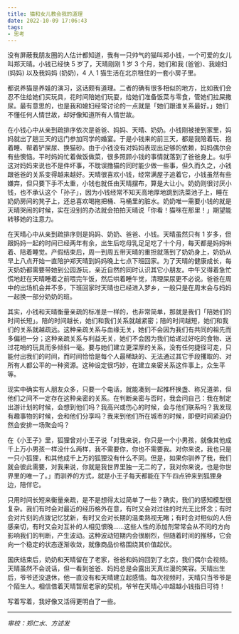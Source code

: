 ```yaml
---
title: 猫和女儿教会我的道理
date: 2022-10-09 17:06:43
tags:
- 思考
---
```


没有屏蔽我朋友圈的人估计都知道，我有一只帅气的猫叫郑小钱，一个可爱的女儿叫郑天晴。小钱已经快 5 岁了，天晴刚刚 1 岁 3 个月，她们和我 (爸爸)、我媳妇 (妈妈) 以及我妈妈 (奶奶)，4 人 1 猫生活在北京租住的一套小房子里。

都说养猫是养娃的演习，这话颇有道理。二者的确有很多相似的地方，比如我们会忍不住给她们买玩具，花时间陪她们玩耍，给她们准备饭菜与零食，管她们拉屎撒尿。最有意思的，也是我和媳妇经常讨论的一点就是「她们跟谁关系最好。」她们不懂任何人情世故，却好像知道所有人情世故。

<!--more-->

在小钱心中从亲到疏排序依次是爸爸、妈妈、天晴、奶奶。小钱刚被接到家里，妈妈就出了趟三天的远门参加同学的婚宴。于是小钱来的前三天，都是我陪着玩、抱着睡、帮着铲屎尿、换猫砂。由于小钱没有对妈妈表现出足够的依赖，妈妈偶尔会有些懊恼。平时妈妈忙着做饭做菜，很多照顾小钱的事情就落到了爸爸身上。似乎这对妈妈来说也不是件坏事，不耽误撸猫的同时能少做一些事，但久而久之，小钱跟爸爸的关系变得越来越好。天晴很喜欢小钱，经常满屋子追着它，小钱虽然有些嫌弃，但只要下手不太重，小钱也就任由天晴摆布，算是大让小。奶奶则很讨厌小钱，也不承认这个「孙子」，因为小钱经常不知天高地厚地跳到洗菜池子上，睡在奶奶房间的凳子上，还总喜欢喝拖把桶、马桶里的脏水。奶奶唯一需要小钱的就是天晴哭闹的时候，实在没别的办法就会拍拍天晴说「你看！猫咪在那里！」期望能转移她的注意力。

在天晴心中从亲到疏排序则是妈妈、奶奶、爸爸、小钱。天晴虽然只有 1 岁多，但跟妈妈一起的时间已经两年有余，出生后吃母乳足足吃了十个月，每天都是妈妈哄着、陪着睡觉。产假结束后，周一到周五带天晴的重担就落到了奶奶身上，奶奶从早上八点开始一直陪护郑天晴到妈妈晚上七点下班回家。为了天晴的健康成长，每天奶奶都需要带她到公园游玩，亲近自然的同时认识其它小朋友。中午又得着急忙慌地赶在天晴睡着之前喂完午饭，然后哄着睡午觉，清理屎尿更不必说。爸爸在周中的出场机会并不多，下班回家时天晴也已经进入梦乡，一般只是在周末会与妈妈一起换一部分奶奶的班。

其实，小钱和天晴衡量亲疏的标准是一样的，也非常简单，那就是我们「陪她们的时间长短」。陪的时间越长，她们和我们关系就越紧密；陪的时间越短，她们和我们的关系就越疏远。这种亲疏关系与血缘无关，她们不会因为我们有共同的祖先而多偏袒一分；这种亲疏关系与利益无关，她们不会因为我们给递过好吃的食物、送过花哨的玩具而多倾斜一毫。要与她们建立更深厚的关系，没有任何捷径可走，只能付出我们的时间，而时间恰恰是每个人最稀缺的、无法通过其它手段攫取的、对所有人都公平的一种资源。这种设定很巧妙，在建立亲密关系这件事上，众生平等。

现实中确实有人朋友众多，只要一个电话，就能凑到一起推杯换盏、称兄道弟，但他们之间不一定存在这种亲密的关系。在判断亲密与否时，我会问自己：我在制定出游计划的时候，会想到他们吗？我高兴或伤心的时候，会与他们联系吗？我发现有趣事物的时候，会和他们分享吗？我来到他们所在城市的时候，即便时间紧迫仍然会安排一场聚会吗？

在《小王子》里，狐狸曾对小王子说「对我来说，你只是一个小男孩，就像其他成千上万小男孩一样没什么两样，我不需要你，你也不需要我。对你来说，我也只是一只小狐狸，和其他成千上万的狐狸没有什么不同。但是，如果你驯养了我，我们就会彼此需要，对我来说，你就是我世界里独一无二的了，我对你来说，也是你世界里的唯一了。」而驯养的方式，就是小王子每天都能在下午四点钟来到狐狸身边，陪伴它。

只用时间长短来衡量亲疏，是不是想得太过简单了一些？确实，我们的感知模型很复杂。我们有时会对最近的经历格外在意，有时又会对过往的时光无比怀念；有时会对片刻的点拨记忆犹新，有时又会对长期的温柔熟视无睹；有时会对相似的人倍感亲切，有时又会对互补的人相见恨晚……这些人性的添加剂常常会从不同的方向影响我们的判断，产生波动。这种波动短期内会很剧烈，但随着时间的推移，它会向一个稳定的状态逐渐收敛，就像商品价格围绕其价值起伏。

国庆结束后，奶奶和天晴留在了老家，爸爸和妈妈回到了北京，我们偶尔会视频。天晴虽然不会说话，但一看到爸爸、妈妈总是会露出天真烂漫的笑容。天晴出生后，爷爷还没退休，他一直没有和天晴建立起感情。每次视频时，天晴只当爷爷是个陌生人。相信借着天晴暂居老家的契机，爷爷在天晴心中超越小钱指日可待！

写着写着，我好像又活得更明白了一些。

---

*审校：郑仁水、方述发*
